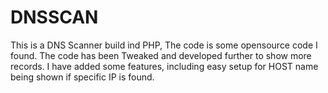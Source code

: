 # DNSSCAN
This is a DNS Scanner build ind PHP, The code is some opensource code I found.
The code has been Tweaked and developed further to show more records.
I have added some features, including easy setup for HOST name being shown if specific IP is found.
